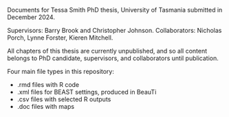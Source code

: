 Documents for Tessa Smith PhD thesis, University of Tasmania submitted in December 2024. 

Supervisors: Barry Brook and Christopher Johnson. 
Collaborators: Nicholas Porch, Lynne Forster, Kieren Mitchell. 

All chapters of this thesis are currently unpublished, and so all content belongs to PhD candidate, supervisors, and collaborators until publication. 

Four main file types in this repository:
- .rmd files with R code
- .xml files for BEAST settings, produced in BeauTi
- .csv files with selected R outputs
- .doc files with maps
